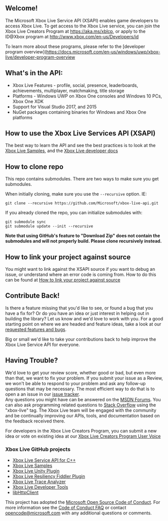 ## Welcome!

The Microsoft Xbox Live Service API (XSAPI) enables game developers to access Xbox Live. To get access to the Xbox Live service, you can join the Xbox Live Creators Program at https://aka.ms/xblcp, or apply to the ID@Xbox program at http://www.xbox.com/en-us/Developers/id

To learn more about these programs, please refer to the [developer program overview](https://docs.microsoft.com/en-us/windows/uwp/xbox-live/developer-program-overview

## What's in the API:

*   Xbox Live Features - profile, social, presence, leaderboards, achievements, multiplayer, matchmaking, title storage
*   Platforms - Windows UWP on Xbox One consoles and Windows 10 PCs, Xbox One XDK
*   Support for Visual Studio 2017, and 2015
*   NuGet packages containing binaries for Windows and Xbox One platforms

## How to use the Xbox Live Services API (XSAPI)

The best way to learn the API and see the best practices is to look at the [Xbox Live Samples](https://github.com/Microsoft/xbox-live-samples), and the [Xbox Live developer docs](https://docs.microsoft.com/en-us/windows/uwp/xbox-live/)

## How to clone repo

This repo contains submodules.  There are two ways to make sure you get submodules.

When initially cloning, make sure you use the `--recursive` option. IE:

    git clone --recursive https://github.com/Microsoft/xbox-live-api.git

If you already cloned the repo, you can initialize submodules with:

    git submodule sync
    git submodule update --init --recursive

**Note that using GitHub's feature to "Download Zip" does not contain the submodules and will not properly build.  Please clone recursively instead.**

## How to link your project against source

You might want to link against the XSAPI source if you want to debug an issue, or understand where an error code is coming from.  How to do this can be found at [How to link your project against source](LINKTOSOURCE.md)

## Contribute Back!

Is there a feature missing that you'd like to see, or found a bug that you have a fix for? Or do you have an idea or just interest in helping out in building the library? Let us know and we'd love to work with you. For a good starting point on where we are headed and feature ideas, take a look at our [requested features and bugs](https://github.com/Microsoft/xbox-live-api/issues).  

Big or small we'd like to take your contributions back to help improve the Xbox Live Service API for everyone.

## Having Trouble?

We'd love to get your review score, whether good or bad, but even more than that, we want to fix your problem. If you submit your issue as a Review, we won't be able to respond to your problem and ask any follow-up questions that may be necessary. The most efficient way to do that is to open a an issue in our [issue tracker](https://github.com/Microsoft/xbox-live-api/issues).  
Any questions you might have can be answered on the [MSDN Forums](https://social.msdn.microsoft.com/Forums/en-US/home?forum=xboxlivedev). You can also ask programming related questions to [Stack Overflow](http://stackoverflow.com/questions/tagged/xbox-live) using the "xbox-live" tag. The Xbox Live team will be engaged with the community and be continually improving our APIs, tools, and documentation based on the feedback received there.  

For developers in the Xbox Live Creators Program, you can submit a new idea or vote on existing idea at our [Xbox Live Creators Program User Voice](https://aka.ms/xblcpuv)

### Xbox Live GitHub projects
*   [Xbox Live Service API for C++](https://github.com/Microsoft/xbox-live-api)
*   [Xbox Live Samples](https://github.com/Microsoft/xbox-live-samples)
*   [Xbox Live Unity Plugin](https://github.com/Microsoft/xbox-live-unity-plugin)
*   [Xbox Live Resiliency Fiddler Plugin](https://github.com/Microsoft/xbox-live-resiliency-fiddler-plugin)
*   [Xbox Live Trace Analyzer](https://github.com/Microsoft/xbox-live-trace-analyzer)
*   [Xbox Live Developer Tools](https://github.com/Microsoft/xbox-live-developer-tools)
*   [libHttpClient](https://github.com/Microsoft/libHttpClient)

This project has adopted the [Microsoft Open Source Code of Conduct](https://opensource.microsoft.com/codeofconduct/). For more information see the [Code of Conduct FAQ](https://opensource.microsoft.com/codeofconduct/faq/) or contact [opencode@microsoft.com](mailto:opencode@microsoft.com) with any additional questions or comments.
